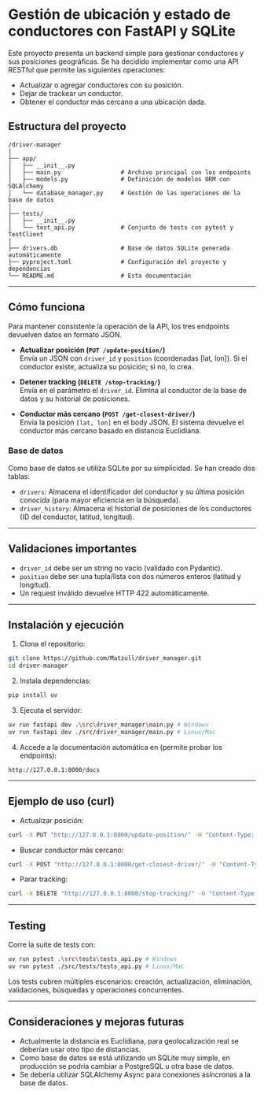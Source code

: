 # Gestión de ubicación y estado de conductores con FastAPI y SQLite

Este proyecto presenta un backend simple para gestionar conductores y sus posiciones geográficas. Se ha decidido implementar como una API RESTful que permite las siguientes operaciones:

- Actualizar o agregar conductores con su posición.
- Dejar de trackear un conductor.
- Obtener el conductor más cercano a una ubicación dada.

## Estructura del proyecto

```
/driver-manager
│
├── app/
│   ├── __init__.py
│   ├── main.py                 # Archivo principal con los endpoints
│   ├── models.py               # Definición de modelos ORM con SQLAlchemy
│   └── database_manager.py     # Gestión de las operaciones de la base de datos
│
├── tests/
│   ├── __init__.py
│   └── test_api.py             # Conjunto de tests con pytest y TestClient
│
├── drivers.db                  # Base de datos SQLite generada automáticamente
├── pyproject.toml              # Configuración del proyecto y dependencias
└── README.md                   # Esta documentación
```

---

## Cómo funciona

Para mantener consistente la operación de la API, los tres endpoints devuelven datos en formato JSON.

- **Actualizar posición (`PUT /update-position/`)**  
  Envía un JSON con `driver_id` y `position` (coordenadas [lat, lon]). Si el conductor existe, actualiza su posición; si no, lo crea.

- **Detener tracking (`DELETE /stop-tracking/`)**  
  Envía en el parámetro el `driver_id`. Elimina al conductor de la base de datos y su historial de posiciones.

- **Conductor más cercano (`POST /get-closest-driver/`)**  
  Envía la posición `[lat, lon]` en el body JSON. El sistema devuelve el conductor más cercano basado en distancia Euclidiana.

### Base de datos

Como base de datos se utiliza SQLite por su simplicidad. Se han creado dos tablas:

- `drivers`: Almacena el identificador del conductor y su última posición conocida (para mayor eficiencia en la búsqueda).
- `driver_history`: Almacena el historial de posiciones de los conductores (ID del conductor, latitud, longitud).

---

## Validaciones importantes

- `driver_id` debe ser un string no vacío (validado con Pydantic).
- `position` debe ser una tupla/lista con dos números enteros (latitud y longitud).
- Un request inválido devuelve HTTP 422 automáticamente.

---

## Instalación y ejecución

1. Clona el repositorio:

```bash
git clone https://github.com/Matzull/driver_manager.git
cd driver-manager
```

2. Instala dependencias:

```bash
pip install uv
```

3. Ejecuta el servidor:

```bash
uv run fastapi dev .\src\driver_manager\main.py # Windows
uv run fastapi dev ./src/driver_manager/main.py # Linux/Mac
```

4. Accede a la documentación automática en (permite probar los endpoints):

```
http://127.0.0.1:8000/docs
```

---

## Ejemplo de uso (curl)

- Actualizar posición:

```bash
curl -X PUT "http://127.0.0.1:8000/update-position/" -H "Content-Type: application/json" -d '{"driver_id":"driver123","position":[3,4]}'
```

- Buscar conductor más cercano:

```bash
curl -X POST "http://127.0.0.1:8000/get-closest-driver/" -H "Content-Type: application/json" -d '[1,2]'
```

- Parar tracking:

```bash
curl -X DELETE "http://127.0.0.1:8000/stop-tracking/" -H "Content-Type: application/json" -d '{"driver_id":"driver123"}'
```


---

## Testing

Corre la suite de tests con:

```bash
uv run pytest .\src\tests\tests_api.py # Windows
uv run pytest ./src/tests/tests_api.py # Linux/Mac
```

Los tests cubren múltiples escenarios: creación, actualización, eliminación, validaciones, búsquedas y operaciones concurrentes.

---

## Consideraciones y mejoras futuras

- Actualmente la distancia es Euclidiana, para geolocalización real se deberían usar otro tipo de distancias.
- Como base de datos se está utilizando un SQLite muy simple, en producción se podría cambiar a PostgreSQL u otra base de datos.
- Se debería utilizar SQLAlchemy Async para conexiones asíncronas a la base de datos.